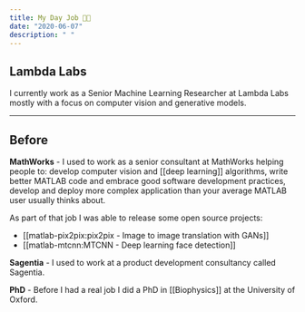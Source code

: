 ```yaml
---
title: My Day Job 🧑‍💻
date: "2020-06-07"
description: " "
---
```


## Lambda Labs

I currently work as a Senior Machine Learning Researcher at Lambda Labs mostly with a focus on computer vision and generative models.


<hr />

## Before

__MathWorks__ - I used to work as a senior consultant at MathWorks helping people to: develop computer vision and [[deep learning]] algorithms, write better MATLAB code and embrace good software development practices, develop and deploy more complex application than your average MATLAB user usually thinks about.

As part of that job I was able to release some open source projects:

- [[matlab-pix2pix:pix2pix - Image to image translation with GANs]]
- [[matlab-mtcnn:MTCNN - Deep learning face detection]]

__Sagentia__ - I used to work at a product development consultancy called Sagentia.

__PhD__ - Before I had a real job I did a PhD in [[Biophysics]] at the University of Oxford.
